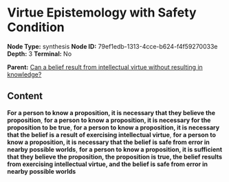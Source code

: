 # Virtue Epistemology with Safety Condition

**Node Type:** synthesis
**Node ID:** 79ef1edb-1313-4cce-b624-f4f59270033e
**Depth:** 3
**Terminal:** No

**Parent:** [Can a belief result from intellectual virtue without resulting in knowledge?](can-a-belief-result-from-intellectual-virtue-without-resulting-in-knowledge.md)

## Content

**For a person to know a proposition, it is necessary that they believe the proposition**, **for a person to know a proposition, it is necessary for the proposition to be true**, **for a person to know a proposition, it is necessary that the belief is a result of exercising intellectual virtue**, **for a person to know a proposition, it is necessary that the belief is safe from error in nearby possible worlds**, **for a person to know a proposition, it is sufficient that they believe the proposition, the proposition is true, the belief results from exercising intellectual virtue, and the belief is safe from error in nearby possible worlds**
